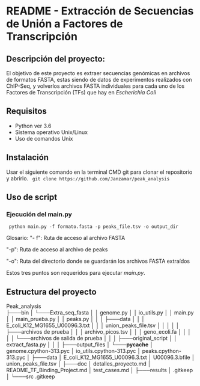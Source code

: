 # README - Extracción de Secuencias de Unión a Factores de Transcripción

## Descripción del proyecto:
El objetivo de este proyecto es extraer secuencias genómicas en archivos de formatos FASTA, estas siendo de datos de experimentos realizados con ChIP-Seq, y volverlos archivos FASTA individuales para cada uno de los Factores de Transcripción (TFs) que hay en _Escherichia Coli_

## Requisitos 
- Python ver 3.6 
- Sistema operativo Unix/Linux
- Uso de comandos Unix

## Instalación 
Usar el siguiente comando en la terminal CMD git para clonar el repositorio y abrirlo.
`` git clone https://github.com/Janzamar/peak_analysis``

## Uso de script 

### Ejecución del main.py
`` python main.py -f formato.fasta -p peaks_file.tsv -o output_dir``

Glosario:
"- f": Ruta de acceso al archivo FASTA 

"-p": Ruta de acceso al archivo de peaks

"-o": Ruta del directorio donde se guardarán los archivos FASTA extraídos


Estos tres puntos son requeridos para ejecutar _main.py_.

## Estructura del proyecto

Peak_analysis                                                                       
├───bin
│   └───Extra_seq_fasta
│       │   genome.py
│       │   io_utils.py
│       │   main.py
│       │   main_prueba.py
│       │   peaks.py
│       │
│       ├───data
│       │   │   E_coli_K12_MG1655_U00096.3.txt
│       │   │   union_peaks_file.tsv
│       │   │
│       │   ├───archivos de prueba
│       │   │       archivo_picos.tsv
│       │   │       geno_ecoli.fa
│       │   │
│       │   └───archivos de salida de prueba
│       │
│       ├───original_script
│       │       extract_fasta.py
│       │
│       ├───output_files
│       └───__pycache__
│               genome.cpython-313.pyc
│               io_utils.cpython-313.pyc
│               peaks.cpython-313.pyc
│
├───data
│       E_coli_K12_MG1655_U00096.3.txt
│       U00096.3.bfile
│       union_peaks_file.tsv
│
├───doc
│       detalles_proyecto.md
│       README_TF_Binding_Project.md
│       test_cases.md
│
├───results
│       .gitkeep
│
└───src
        .gitkeep
